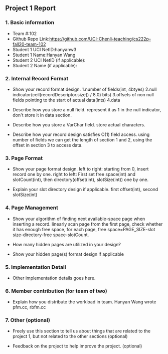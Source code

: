 ## Project 1 Report


### 1. Basic information
 - Team #:102
 - Github Repo Link:https://github.com/UCI-Chenli-teaching/cs222p-fall20-team-102
 - Student 1 UCI NetID:hanyanw3
 - Student 1 Name:Hanyan Wang
 - Student 2 UCI NetID (if applicable):
 - Student 2 Name (if applicable):


### 2. Internal Record Format
- Show your record format design.
1.number of fields(int, 4btyes)
2.null indicator(ceil(recordDescriptor.size() / 8.0) bits)
3.offsets of non null fields pointing to the start of actual data(ints)
4.data

- Describe how you store a null field.
represent it as 1 in the null indicator,
don't store it in data section.

- Describe how you store a VarChar field.
store actual characters. 

- Describe how your record design satisfies O(1) field access.
using number of fields we can get the length of section 1
and 2, using the offset in section 3 to access data.

### 3. Page Format
- Show your page format design.
left to right: starting from 0, insert record one by one.
right to left: First set free space(int) and slotCount(int), 
then directory(offset(int), slotSize(int)) one by one.

- Explain your slot directory design if applicable.
first offset(int), second slotSize(int)

### 4. Page Management
- Show your algorithm of finding next available-space page when inserting a record.
linearly scan page from the first page, check whether it has enough free space,
for each page, free space=PAGE_SIZE-slot size-directory-free space-slotCount.

- How many hidden pages are utilized in your design?



- Show your hidden page(s) format design if applicable



### 5. Implementation Detail
- Other implementation details goes here.



### 6. Member contribution (for team of two)
- Explain how you distribute the workload in team.
Hanyan Wang wrote pfm.cc, rbfm.cc


### 7. Other (optional)
- Freely use this section to tell us about things that are related to the project 1, but not related to the other sections (optional)



- Feedback on the project to help improve the project. (optional)